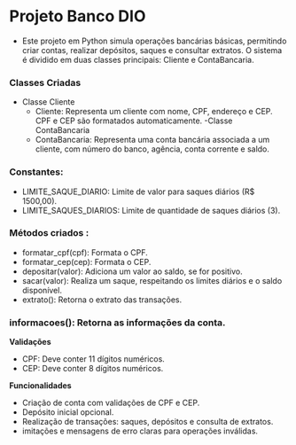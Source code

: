 # Projeto Banco DIO

- Este projeto em Python simula operações bancárias básicas, permitindo criar contas, realizar depósitos, saques e consultar extratos. O sistema é dividido em duas classes principais: Cliente e ContaBancaria.

### Classes Criadas
  - Classe Cliente
      - Cliente: Representa um cliente com nome, CPF, endereço e CEP. CPF e CEP são formatados automaticamente.
  -Classe ContaBancaria
      - ContaBancaria: Representa uma conta bancária associada a um cliente, com número do banco, agência, conta corrente e saldo.

### Constantes:
  - LIMITE_SAQUE_DIARIO: Limite de valor para saques diários (R$ 1500,00).
  - LIMITE_SAQUES_DIARIOS: Limite de quantidade de saques diários (3).

### Métodos criados :
  - formatar_cpf(cpf): Formata o CPF.
  - formatar_cep(cep): Formata o CEP.
  - depositar(valor): Adiciona um valor ao saldo, se for positivo.
  - sacar(valor): Realiza um saque, respeitando os limites diários e o saldo disponível.
  - extrato(): Retorna o extrato das transações.
    
### informacoes(): Retorna as informações da conta.
**Validações**
  - CPF: Deve conter 11 dígitos numéricos.
  - CEP: Deve conter 8 dígitos numéricos.

**Funcionalidades**
  - Criação de conta com validações de CPF e CEP.
  - Depósito inicial opcional.
  - Realização de transações: saques, depósitos e consulta de extratos.
  - imitações e mensagens de erro claras para operações inválidas.
